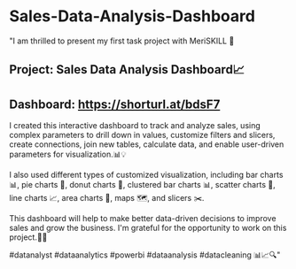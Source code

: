 # Sales-Data-Analysis-Dashboard

"I am thrilled to present my first task project with MeriSKILL 🚀

Project: Sales Data Analysis Dashboard📈
--------------------------------------
Dashboard: https://shorturl.at/bdsF7
--------------------------------------
I created this interactive dashboard to track and analyze sales, using complex parameters to drill down in values, customize filters and slicers, create connections, join new tables, calculate data, and enable user-driven parameters for visualization.📊💡

I also used different types of customized visualization, including bar charts 📊, pie charts 🥧, donut charts 🍩, clustered bar charts 📊, scatter charts 🌟, line charts 📈, area charts 🌄, maps 🗺️, and slicers ✂️.

This dashboard will help to make better data-driven decisions to improve sales and grow the business. I'm grateful for the opportunity to work on this project.💼🌐

#datanalyst #dataanalytics #powerbi #dataanalysis #datacleaning 📊📈🔍"
